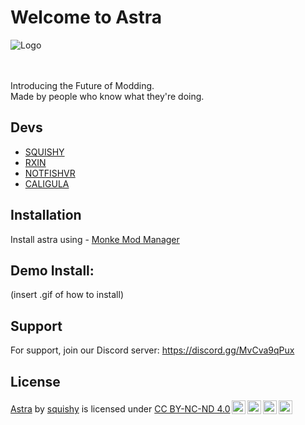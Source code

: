 
# Welcome to Astra

![Logo](https://dev-to-uploads.s3.amazonaws.com/uploads/articles/th5xamgrr6se0x5ro4g6.png)

</br></br>
Introducing the Future of Modding.</br>
Made by people who know what they're doing.




## Devs

- [SQUISHY](https://www.github.com/squishy9876)
- [RXIN](https://www.github.com/placeholder-profile)
- [NOTFISHVR](https://www.github.com/placeholder-profile)
- [CALIGULA](https://www.github.com/placeholder-profile)



## Installation

Install astra using - [Monke Mod Manager](https://github.com/DeadlyKitten/MonkeModManager)

## Demo Install:
(insert .gif of how to install)


## Support

For support, join our Discord server: https://discord.gg/MvCva9qPux


## License

<p xmlns:cc="http://creativecommons.org/ns#" xmlns:dct="http://purl.org/dc/terms/"><a property="dct:title" rel="cc:attributionURL" href="https://github.com/new-hue/astra/">Astra</a> by <a rel="cc:attributionURL dct:creator" property="cc:attributionName" href="https://astra-development.tech">squishy</a> is licensed under <a href="http://creativecommons.org/licenses/by-nc-nd/4.0/?ref=chooser-v1" target="_blank" rel="license noopener noreferrer" style="display:inline-block;">CC BY-NC-ND 4.0<img style="height:22px!important;margin-left:3px;vertical-align:text-bottom;" src="https://mirrors.creativecommons.org/presskit/icons/cc.svg?ref=chooser-v1"><img style="height:22px!important;margin-left:3px;vertical-align:text-bottom;" src="https://mirrors.creativecommons.org/presskit/icons/by.svg?ref=chooser-v1"><img style="height:22px!important;margin-left:3px;vertical-align:text-bottom;" src="https://mirrors.creativecommons.org/presskit/icons/nc.svg?ref=chooser-v1"><img style="height:22px!important;margin-left:3px;vertical-align:text-bottom;" src="https://mirrors.creativecommons.org/presskit/icons/nd.svg?ref=chooser-v1"></a></p>

